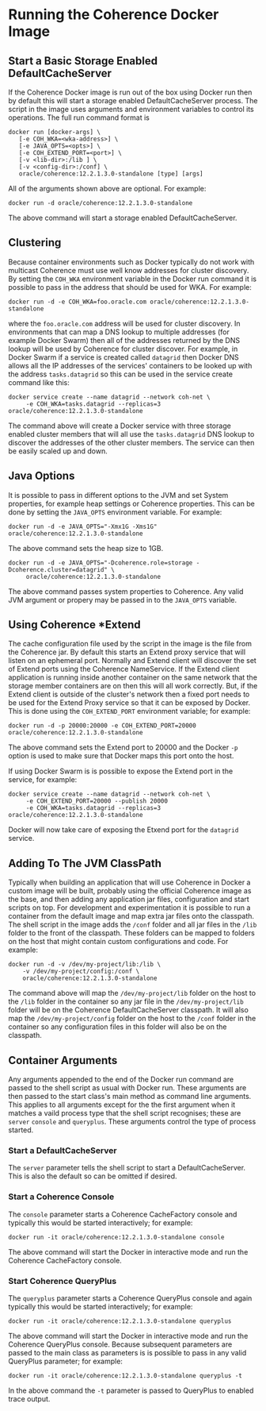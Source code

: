 # Running the Coherence Docker Image

## Start a Basic Storage Enabled DefaultCacheServer
If the Coherence Docker image is run out of the box using Docker run then by default this will start a storage enabled DefaultCacheServer process. The script in the image uses arguments and environment variables to control its operations. The full run command format is

```
docker run [docker-args] \
   [-e COH_WKA=<wka-address>] \
   [-e JAVA_OPTS=<opts>] \
   [-e COH_EXTEND_PORT=<port>] \
   [-v <lib-dir>:/lib ] \
   [-v <config-dir>:/conf] \
   oracle/coherence:12.2.1.3.0-standalone [type] [args]
```

All of the arguments shown above are optional. For example:
 
`docker run -d oracle/coherence:12.2.1.3.0-standalone`

The above command will start a storage enabled DefaultCacheServer.

## Clustering
Because container environments such as Docker typically do not work with multicast Coherence must use well know addresses for cluster discovery. By setting the `COH_WKA` environment variable in the Docker run command it is possible to pass in the address that should be used for WKA. For example:
     
`docker run -d -e COH_WKA=foo.oracle.com oracle/coherence:12.2.1.3.0-standalone`

where the `foo.oracle.com` address will be used for cluster discovery. In environments that can map a DNS lookup to multiple addresses (for example Docker Swarm) then all of the addresses returned by the DNS lookup will be used by Coherence for cluster discover. For example, in Docker Swarm if a service is created called `datagrid` then Docker DNS allows all the IP addresses of the services' containers to be looked up with the address `tasks.datagrid` so this can be used in the service create command like this:
  
```
docker service create --name datagrid --network coh-net \
     -e COH_WKA=tasks.datagrid --replicas=3 oracle/coherence:12.2.1.3.0-standalone
```  

The command above will create a Docker service with three storage enabled cluster members that will all use the `tasks.datagrid` DNS lookup to discover the addresses of the other cluster members. The service can then be easily scaled up and down.
     
## Java Options
It is possible to pass in different options to the JVM and set System properties, for example heap settings or Coherence properties. This can be done by setting the `JAVA_OPTS` environment variable. For example:
     
`docker run -d -e JAVA_OPTS="-Xmx1G -Xms1G" oracle/coherence:12.2.1.3.0-standalone`
     
The above command sets the heap size to 1GB.

```
docker run -d -e JAVA_OPTS="-Dcoherence.role=storage -Dcoherence.cluster=datagrid" \
     oracle/coherence:12.2.1.3.0-standalone
```
The above command passes system properties to Coherence. Any valid JVM argument or propery may be passed in to the `JAVA_OPTS` variable.
      
## Using Coherence *Extend
The cache configuration file used by the script in the image is the file from the Coherence jar. By default this starts an Extend proxy service that will listen on an ephemeral port. Normally and Extend client will discover the set of Extend ports using the Coherence NameService. If the Extend client application is running inside another container on the same network that the storage member containers are on then this will all work correctly. But, if the Extend client is outside of the cluster's network then a fixed port needs to be used for the Extend Proxy service so that it can be exposed by Docker. This is done using the `COH_EXTEND_PORT` environment variable; for example:

```
docker run -d -p 20000:20000 -e COH_EXTEND_PORT=20000 oracle/coherence:12.2.1.3.0-standalone
```
The above command sets the Extend port to 20000 and the Docker `-p` option is used to make sure that Docker maps this port onto the host.

If using Docker Swarm is is possible to expose the Extend port in the service, for example:
```
docker service create --name datagrid --network coh-net \
     -e COH_EXTEND_PORT=20000 --publish 20000
     -e COH_WKA=tasks.datagrid --replicas=3 oracle/coherence:12.2.1.3.0-standalone
```  
Docker will now take care of exposing the Etxend port for the `datagrid` service.

## Adding To The JVM ClassPath
Typically when building an application that will use Coherence in Docker a custom image will be built, probably using the official Coherence image as the base, and then adding any application jar files, configuration and start scripts on top. For development and experimentation it is possible to run a container from the default image and map extra jar files onto the classpath. The shell script in the image adds the `/conf` folder and all jar files in the `/lib` folder to the front of the classpath. These folders can be mapped to folders on the host that might contain custom configurations and code. For example:
  
```
docker run -d -v /dev/my-project/lib:/lib \
    -v /dev/my-project/config:/conf \
    oracle/coherence:12.2.1.3.0-standalone
```  
The command above will map the `/dev/my-project/lib` folder on the host to the `/lib` folder in the container so any jar file in the `/dev/my-project/lib` folder will be on the Coherence DefaultCacheServer classpath. It will also map the `/dev/my-project/config` folder on the host to the `/conf` folder in the container so any configuration files in this folder will also be on the classpath.
          
## Container Arguments
Any arguments appended to the end of the Docker run command are passed to the shell script as usual with Docker run. These arguments are then passed to the start class's main method as command line arguments. This applies to all arguments except for the the first argument when it matches a vaild process type that the shell script recognises; these are `server` `console` and `queryplus`. These arguments control the type of process started.

### Start a DefaultCacheServer
The `server` parameter tells the shell script to start a DefaultCacheServer. This is also the default so can be omitted if desired.

### Start a Coherence Console
The `console` parameter starts a Coherence CacheFactory console and typically this would be started interactively; for example:

`docker run -it oracle/coherence:12.2.1.3.0-standalone console`

The above command will start the Docker in interactive mode and run the Coherence CacheFactory console.

### Start Coherence QueryPlus
The `queryplus` parameter starts a Coherence QueryPlus console and again typically this would be started interactively; for example:

`docker run -it oracle/coherence:12.2.1.3.0-standalone queryplus`

The above command will start the Docker in interactive mode and run the Coherence QueryPlus console. Because subsequent parameters are passed to the main class as parameters is is possible to pass in any valid QueryPlus parameter; for example:

`docker run -it oracle/coherence:12.2.1.3.0-standalone queryplus -t`

In the above command the `-t` parameter is passed to QueryPlus to enabled trace output.  


